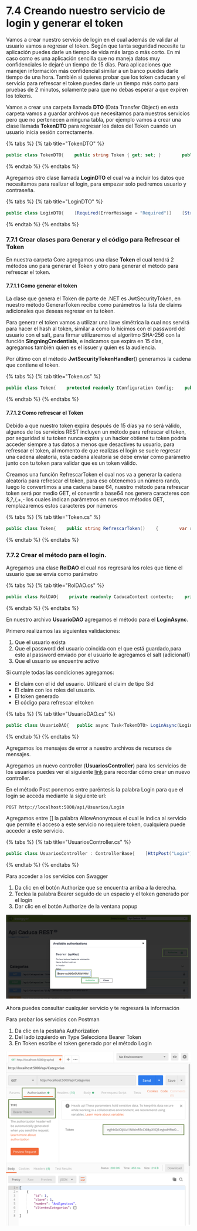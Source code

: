 # 7.4 Creando nuestro servicio de login y generar el token

Vamos a crear nuestro servicio de login en el cual además de validar al usuario vamos a regresar el token. Según que tanta seguridad necesite tu aplicación puedes darle un tiempo de vida más largo o más corto. En mi caso como es una aplicación sencilla que no maneja datos muy confidenciales le dejaré un tiempo de 15 días. Para aplicaciones que manejen información más confidencial similar a un banco puedes darle tiempo de una hora. También si quieres probar que los token caducan y el servicio para refrescar el token puedes darle un tiempo más corto para pruebas de 2 minutos, solamente para que no debas esperar a que expiren los tokens.

Vamos a crear una carpeta llamada **DTO** \(Data Transfer Object\) en esta carpeta vamos a guardar archivos que necesitamos para nuestros servicios pero que no pertenecen a ninguna tabla, por ejemplo vamos a crear una clase llamada **TokenDTO** para regresar los datos del Token cuando un usuario inicia sesión correctamente.

{% tabs %}
{% tab title="TokenDTO" %}
```csharp
public class TokenDTO{    public string Token { get; set; }        public DateTime TokenExpiration { get; set; }        public string Nombre { get; set; }    public string RefreshToken { get; set; }}
```
{% endtab %}
{% endtabs %}

Agregamos otro clase llamada **LoginDTO** el cual va a incluir los datos que necesitamos para realizar el login, para empezar solo pediremos usuario y contraseña.

{% tabs %}
{% tab title="LoginDTO" %}
```csharp
public class LoginDTO{    [Required(ErrorMessage = "Required")]    [StringLength(15)]    public string Usuario { get; set; }    [Required(ErrorMessage = "Required")]    [StringLength(255)]    public string Password { get; set; }}
```
{% endtab %}
{% endtabs %}

### 7.7.1 Crear clases para Generar y el código para Refrescar el Token

En nuestra carpeta Core agregamos una clase **Token** el cual tendrá 2 métodos uno para generar el Token y otro para generar el método para refrescar el token.

#### 7.7.1.1 Como generar el token

La clase que genera el Token de parte de .NET es JwtSecurityToken, en nuestro método GenerarToken recibe como parámetros la lista de claims adicionales que deseas regresar en tu token.

Para generar el token vamos a utilizar una llave simétrica la cual nos servirá para hacer el hash al token, similar a como lo hicimos con el password del usuario con el salt, para firmar utilizaremos el algoritmo SHA-256 con la función **SingningCredentials**, e indicamos que expira en 15 días, agregamos también quien es el issuer y quien es la audiencia.

Por último con el método **JwtSecurityTokenHandler**\(\) generamos la cadena que contiene el token.

{% tabs %}
{% tab title="Token.cs" %}
```csharp
public class Token{    protected readonly IConfiguration Config;    public Token(IConfiguration config)    {        Config = config;    }    public JwtSecurityToken GenerarToken(Claim[] claims)    {        var key = new SymmetricSecurityKey                   (Encoding.UTF8.GetBytes(Config["Tokens:Key"]));        var creds = new SigningCredentials                   (key, SecurityAlgorithms.HmacSha256);        JwtSecurityToken jwtToken = new JwtSecurityToken                   (Config["Tokens:Issuer"],                    Config["Tokens:Issuer"],                    claims,                    expires: DateTime.Now.AddDays(1).ToLocalTime(),                    signingCredentials: creds);            string token = new JwtSecurityTokenHandler()                    .WriteToken(jwtToken);            return token;    }}
```
{% endtab %}
{% endtabs %}

#### 7.7.1.2 Como refrescar el Token

Debido a que nuestro token expira después de 15 días ya no será válido, algunos de los servicios REST incluyen un método para refrescar el token, por seguridad si tu token nunca expira y un hacker obtiene tu token podría acceder siempre a tus datos a menos que desactives tu usuario, para refrescar el token, al momento de que realizas el login se suele regresar una cadena aleatoria, esta cadena aleatoria se debe enviar como parámetro junto con tu token para validar que es un token válido. 

Creamos una función RefrescarToken el cual nos va a generar la cadena aleatoria para refrescar el token, para eso obtenemos un número rando, luego lo convertimos a una cadena base 64, nuestro método para refrescar token será por medio GET, el convertir a base64 nos genera caracteres con &,?,/,+,- los cuales indican parámetros en nuestros métodos GET, remplazaremos estos caracteres por números

{% tabs %}
{% tab title="Token.cs" %}
```csharp
public class Token{    public string RefrescarToken()    {        var randomNumber = new byte[32];        using (var rng = RandomNumberGenerator.Create())        {            rng.GetBytes(randomNumber);            return Convert.ToBase64String(randomNumber)                .Replace("$", "1").Replace("/", "2")                .Replace("&", "3").Replace("+", "4")                .Replace("-", "5").Replace("?", "6");        }    }}
```
{% endtab %}
{% endtabs %}

### 7.7.2 Crear el método para el login.

Agregamos una clase **RolDAO** el cual nos regresará los roles que tiene el usuario que se envía como parámetro

{% tabs %}
{% tab title="RolDAO.cs" %}
```csharp
public class RolDAO{    private readonly CaducaContext contexto;    private readonly LocService localizacion;    public RolDAO(CaducaContext context, LocService localize)    {        this.contexto = context;        this.localizacion = localize;    }    public List<string> ObtenerRolesPorUsuarios(int usuarioId)    {            return (from usuarioRol in contexto.UsuarioRol                join rol in contexto.Rol                    on usuarioRol.RolId equals rol.Id                where usuarioRol.UsuarioId == usuarioId            select rol.Nombre).ToList();    }}
```
{% endtab %}
{% endtabs %}

En nuestro archivo **UsuarioDAO** agregamos el método para el **LoginAsync**. 

Primero realizamos las siguientes validaciones:

1. Que el usuario exista
2. Que el password del usuario coincida con el que está guardado,para esto al password enviado por el usuario le agregamos el salt \(adicional1\)
3. Que el usuario se encuentre activo

Si cumple todas las condiciones agregamos:

* El claim con el id del usuario. Utilizaré el claim de tipo Sid
* El claim con los roles del usuario. 
* El token generado
* El código para refrescar el token

{% tabs %}
{% tab title="UsuarioDAO.cs" %}
```csharp
public class UsuarioDAO{   public async Task<TokenDTO> LoginAsync(LoginDTO loginDTO,                                           IConfiguration config)   {       TokenDTO tokenDTO = new TokenDTO();       Seguridad seguridad = new Seguridad();       Token token = new Token(config);       var usuario = await contexto.Usuario.FirstOrDefaultAsync                                 (usu => usu.Clave == loginDTO.Usuario);       if (usuario == null)       {            customError = new CustomError(400,               String.Format(this.localizacion                    .GetLocalizedHtmlString("GeneralNoExiste"),                                               "La clave del usuario"));            return tokenDTO;       }       if (usuario.Password != seguridad                    .GetHash(usuario.Adicional1 + loginDTO.Password ))       {            customError = new CustomError(400,                   this.localizacion                       .GetLocalizedHtmlString("PasswordIncorrecto"));            return tokenDTO;       }       if (!usuario.Activo)       {            customError = new CustomError(403,                   this.localizacion                       .GetLocalizedHtmlString("UsuarioInactivo"));            return tokenDTO;       }                  var claims = new Claim[]       {           new Claim(ClaimTypes.Sid, usuario.Id.ToString()),       };       RolDAO rolDAO = new RolDAO(contexto, localizacion);       var roles = rolDAO.ObtenerRolesPorUsuarios(usuario.Id);       foreach (var rol in roles)       {           claims.Add(new Claim(ClaimTypes.Role, rol));       }       DateTime fechaExpiracion = DateTime.Now.AddDays(15).ToLocalTime();       tokenDTO.Token = token.GenerarToken(claims, fechaExpiracion);       tokenDTO.TokenExpiration = fechaExpiracion;       tokenDTO.UsuarioId = usuario.Id;       tokenDTO.RefreshToken = token.RefrescarToken();       return tokenDTO;   }}
```
{% endtab %}
{% endtabs %}

Agregamos los mensajes de error a nuestro archivos de recursos de mensajes.

Agregamos un nuevo controller \(**UsuariosController**\) para los servicios de los usuarios puedes ver el siguiente [link](https://abi.gitbook.io/net-core/4.-creando-tu-primer-servicio/4.3-creando-el-servicio) para recordar cómo crear un nuevo controller.

En el método Post ponemos entre paréntesis la palabra Login para que el login se acceda mediante la siguiente url:

```text
POST http://localhost:5000/api/Usuarios/Login
```

Agregamos entre \[\] la palabra AllowAnonymous el cual le indica al servicio que permite el acceso a este servicio no requiere token, cualquiera puede acceder a este servicio.

{% tabs %}
{% tab title="UsuariosController.cs" %}
```csharp
public class UsuariosController : ControllerBase{    [HttpPost("Login")]    [AllowAnonymous]    public async Task<IActionResult> PostAsync(                                           [FromBody] LoginDTO loginDTO)    {        var token = await usuarioDAO.LoginAsync(loginDTO, _config);        if (string.IsNullOrEmpty(token.Token))                     return StatusCode(usuarioDAO.customError.StatusCode,                           usuarioDAO.customError.Message);        return Ok(token);    }}
```
{% endtab %}
{% endtabs %}

Para acceder a los servicios con Swagger 

1. Da clic en el botón Authorize que se encuentra arriba a la derecha.
2. Teclea la palabra Bearer seguido de un espacio y el token generado por el login
3. Dar clic en el botón Authorize de la ventana popup

![](../.gitbook/assets/image%20%28270%29.png)

Ahora puedes consultar cualquier servicio y te regresará la información

Para probar los servicios con Postman

1. Da clic en la pestaña Authorization
2. Del lado izquierdo en Type Selecciona Bearer Token
3. En Token escribe el token generado por el método Login

![](../.gitbook/assets/image%20%2860%29.png)

